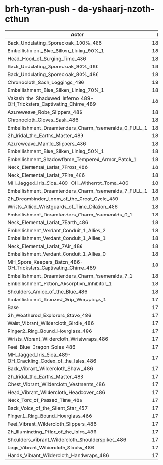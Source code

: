 # brh-tyran-push - da-yshaarj-nzoth-cthun
| Actor | DPS | Increase |
|---|:---:|:---:|
|Back_Undulating_Sporecloak_100%_486|183588|2.05%|
|Embellishment_Blue_Silken_Lining_90%_1|183404|1.95%|
|Head_Hood_of_Surging_Time_486|183197|1.84%|
|Back_Undulating_Sporecloak_90%_486|183172|1.82%|
|Back_Undulating_Sporecloak_80%_486|182799|1.61%|
|Chronocloth_Sash_Leggings_486|182769|1.60%|
|Embellishment_Blue_Silken_Lining_70%_1|182600|1.50%|
|Vakash_the_Shadowed_Inferno_489-OH_Tricksters_Captivating_Chime_489|182414|1.40%|
|Azureweave_Robe_Slippers_486|182386|1.39%|
|Chronocloth_Gloves_Sash_486|182355|1.37%|
|Embellishment_Dreamtenders_Charm_Ysemeralds_0_FULL_1|182152|1.26%|
|2h_Iridal_the_Earths_Master_489|182057|1.20%|
|Azureweave_Mantle_Slippers_486|181904|1.12%|
|Embellishment_Blue_Silken_Lining_50%_1|181785|1.05%|
|Embellishment_Shadowflame_Tempered_Armor_Patch_1|181742|1.03%|
|Neck_Elemental_Lariat_7Frost_486|181699|1.00%|
|Neck_Elemental_Lariat_7Fire_486|181660|0.98%|
|MH_Jagged_Iris_Sica_489-OH_Witherrot_Tome_486|181350|0.81%|
|Embellishment_Dreamtenders_Charm_Ysemeralds_7_FULL_1|181242|0.75%|
|2h_Dreambinder_Loom_of_the_Great_Cycle_489|181241|0.75%|
|Wrists_Allied_Wristguards_of_Time_Dilation_486|181162|0.70%|
|Embellishment_Dreamtenders_Charm_Ysemeralds_0_1|181026|0.63%|
|Neck_Elemental_Lariat_7Earth_486|180987|0.61%|
|Embellishment_Verdant_Conduit_1_Allies_2|180984|0.61%|
|Embellishment_Verdant_Conduit_1_Allies_1|180976|0.60%|
|Neck_Elemental_Lariat_7Air_486|180863|0.54%|
|Embellishment_Verdant_Conduit_1_Allies_0|180793|0.50%|
|MH_Spore_Keepers_Baton_486-OH_Tricksters_Captivating_Chime_489|180686|0.44%|
|Embellishment_Dreamtenders_Charm_Ysemeralds_7_1|180324|0.24%|
|Embellishment_Potion_Absorption_Inhibitor_1|180297|0.22%|
|Shoulders_Amice_of_the_Blue_486|180177|0.16%|
|Embellishment_Bronzed_Grip_Wrappings_1|179940|0.03%|
|Base|179894|0.00%|
|2h_Weathered_Explorers_Stave_486|179830|-0.04%|
|Waist_Vibrant_Wildercloth_Girdle_486|179664|-0.13%|
|Finger2_Ring_Bound_Hourglass_486|179638|-0.14%|
|Wrists_Vibrant_Wildercloth_Wristwraps_486|179611|-0.16%|
|Feet_Blue_Dragon_Soles_486|179584|-0.17%|
|MH_Jagged_Iris_Sica_489-OH_Crackling_Codex_of_the_Isles_486|179549|-0.19%|
|Back_Vibrant_Wildercloth_Shawl_486|179542|-0.20%|
|2h_Iridal_the_Earths_Master_483|179472|-0.23%|
|Chest_Vibrant_Wildercloth_Vestments_486|179391|-0.28%|
|Head_Vibrant_Wildercloth_Headcover_486|179277|-0.34%|
|Neck_Torc_of_Passed_Time_486|179267|-0.35%|
|Back_Voice_of_the_Silent_Star_457|179244|-0.36%|
|Finger1_Ring_Bound_Hourglass_486|179140|-0.42%|
|Feet_Vibrant_Wildercloth_Slippers_486|179057|-0.47%|
|2h_Illuminating_Pillar_of_the_Isles_486|178926|-0.54%|
|Shoulders_Vibrant_Wildercloth_Shoulderspikes_486|178851|-0.58%|
|Legs_Vibrant_Wildercloth_Slacks_486|178772|-0.62%|
|Hands_Vibrant_Wildercloth_Handwraps_486|178563|-0.74%|
